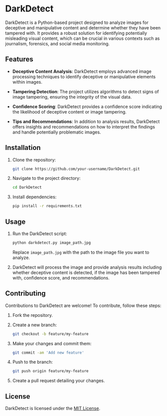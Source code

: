
# DarkDetect

DarkDetect is a Python-based project designed to analyze images for deceptive and manipulative content and determine whether they have been tampered with. It provides a robust solution for identifying potentially misleading visual content, which can be crucial in various contexts such as journalism, forensics, and social media monitoring.

## Features

- **Deceptive Content Analysis**: DarkDetect employs advanced image processing techniques to identify deceptive or manipulative elements within images.
  
- **Tampering Detection**: The project utilizes algorithms to detect signs of image tampering, ensuring the integrity of the visual data.

- **Confidence Scoring**: DarkDetect provides a confidence score indicating the likelihood of deceptive content or image tampering.

- **Tips and Recommendations**: In addition to analysis results, DarkDetect offers insights and recommendations on how to interpret the findings and handle potentially problematic images.

## Installation

1. Clone the repository:

   ```bash
   git clone https://github.com/your-username/DarkDetect.git
   ```

2. Navigate to the project directory:

   ```bash
   cd DarkDetect
   ```

3. Install dependencies:

   ```bash
   pip install -r requirements.txt
   ```

## Usage

1. Run the DarkDetect script:

   ```bash
   python darkdetect.py image_path.jpg
   ```

   Replace `image_path.jpg` with the path to the image file you want to analyze.

2. DarkDetect will process the image and provide analysis results including whether deceptive content is detected, if the image has been tampered with, confidence score, and recommendations.

## Contributing

Contributions to DarkDetect are welcome! To contribute, follow these steps:

1. Fork the repository.

2. Create a new branch:

   ```bash
   git checkout -b feature/my-feature
   ```

3. Make your changes and commit them:

   ```bash
   git commit -am 'Add new feature'
   ```

4. Push to the branch:

   ```bash
   git push origin feature/my-feature
   ```

5. Create a pull request detailing your changes.

## License

DarkDetect is licensed under the [MIT License](LICENSE).
